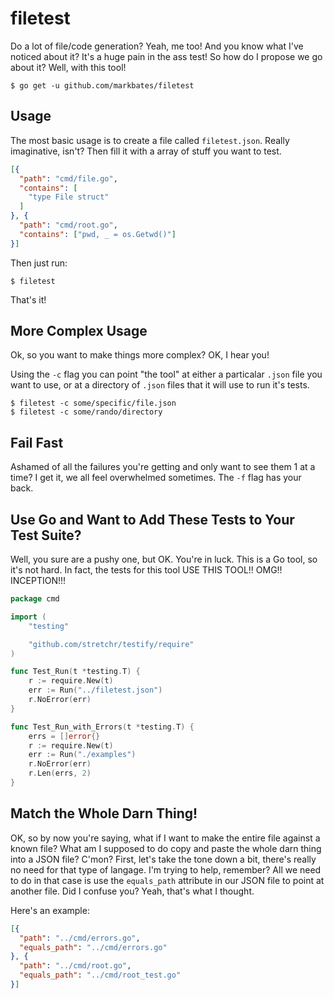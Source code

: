 # filetest

Do a lot of file/code generation? Yeah, me too! And you know what I've noticed about it? It's a huge pain in the ass test! So how do I propose we go about it? Well, with this tool!

```text
$ go get -u github.com/markbates/filetest
```

## Usage

The most basic usage is to create a file called `filetest.json`. Really imaginative, isn't? Then fill it with a array of stuff you want to test.

```json
[{
  "path": "cmd/file.go",
  "contains": [
    "type File struct"
  ]
}, {
  "path": "cmd/root.go",
  "contains": ["pwd, _ = os.Getwd()"]
}]
```

Then just run:

```
$ filetest
```

That's it!

## More Complex Usage

Ok, so you want to make things more complex? OK, I hear you!

Using the `-c` flag you can point "the tool" at either a particalar `.json` file you want to use, or at a directory of `.json` files that it will use to run it's tests.

```text
$ filetest -c some/specific/file.json
$ filetest -c some/rando/directory
```

## Fail Fast

Ashamed of all the failures you're getting and only want to see them 1 at a time? I get it, we all feel overwhelmed sometimes. The `-f` flag has your back.

## Use Go and Want to Add These Tests to Your Test Suite?

Well, you sure are a pushy one, but OK. You're in luck. This is a Go tool, so it's not hard. In fact, the tests for this tool USE THIS TOOL!! OMG!! INCEPTION!!!

```go
package cmd

import (
	"testing"

	"github.com/stretchr/testify/require"
)

func Test_Run(t *testing.T) {
	r := require.New(t)
	err := Run("../filetest.json")
	r.NoError(err)
}

func Test_Run_with_Errors(t *testing.T) {
	errs = []error{}
	r := require.New(t)
	err := Run("./examples")
	r.NoError(err)
	r.Len(errs, 2)
}
```

## Match the Whole Darn Thing!

OK, so by now you're saying, what if I want to make the entire file against a known file? What am I supposed to do copy and paste the whole darn thing into a JSON file? C'mon? First, let's take the tone down a bit, there's really no need for that type of langage. I'm trying to help, remember? All we need to do in that case is use the `equals_path` attribute in our JSON file to point at another file. Did I confuse you? Yeah, that's what I thought.

Here's an example:

```json
[{
  "path": "../cmd/errors.go",
  "equals_path": "../cmd/errors.go"
}, {
  "path": "../cmd/root.go",
  "equals_path": "../cmd/root_test.go"
}]
```

